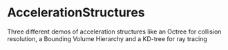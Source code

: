 # AccelerationStructures
Three different demos of acceleration structures like an Octree for collision resolution, a Bounding Volume Hierarchy and a KD-tree for ray tracing
